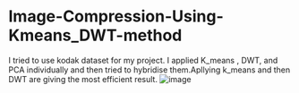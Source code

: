 # Image-Compression-Using-Kmeans_DWT-method
I tried to use kodak dataset for my project.
I applied K_means , DWT, and PCA individually and then tried to hybridise them.Apllying k_means and then DWT are giving the most efficient result.
![image](https://user-images.githubusercontent.com/64511281/148641425-924525e2-5c80-4ee6-bb57-91536f2977d1.png)
